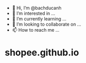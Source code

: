 - 👋 Hi, I’m @bachducanh
- 👀 I’m interested in ...
- 🌱 I’m currently learning ...
- 💞️ I’m looking to collaborate on ...
- 📫 How to reach me ...
# shopee.github.io
<!---
bachducanh/bachducanh is a ✨ special ✨ repository because its `README.md` (this file) appears on your GitHub profile.
You can click the Preview link to take a look at your changes.
--->
